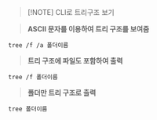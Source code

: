 > [!NOTE] CLI로 트리구조 보기

> **ASCII 문자를 이용하여 트리 구조를 보여줌**
```shell
tree /f /a 폴더이름
```

> **트리 구조에 파일도 포함하여 출력**
```shell
tree /f 폴더이름
```

> **폴더만 트리 구조로 출력**
```shell
tree 폴더이름
```